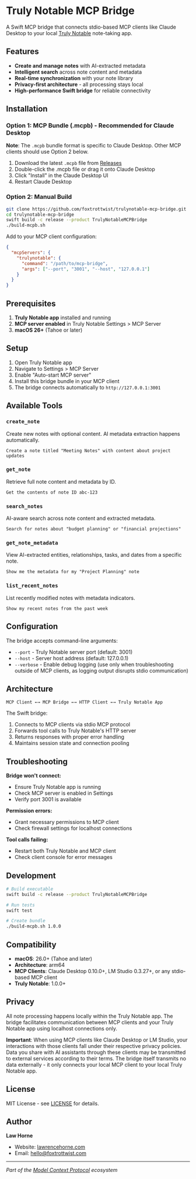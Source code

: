# Truly Notable MCP Bridge

A Swift MCP bridge that connects stdio-based MCP clients like Claude Desktop to your local [Truly Notable](https://trulynotable.app) note-taking app.

## Features

- **Create and manage notes** with AI-extracted metadata
- **Intelligent search** across note content and metadata  
- **Real-time synchronization** with your note library
- **Privacy-first architecture** - all processing stays local
- **High-performance Swift bridge** for reliable connectivity

## Installation

### Option 1: MCP Bundle (.mcpb) - Recommended for Claude Desktop

**Note**: The `.mcpb` bundle format is specific to Claude Desktop. Other MCP clients should use Option 2 below.

1. Download the latest `.mcpb` file from [Releases](https://github.com/foxtrottwist/trulynotable-mcp-bridge/releases)
2. Double-click the .mcpb file or drag it onto Claude Desktop
3. Click "Install" in the Claude Desktop UI
4. Restart Claude Desktop

### Option 2: Manual Build

```bash
git clone https://github.com/foxtrottwist/trulynotable-mcp-bridge.git
cd trulynotable-mcp-bridge
swift build -c release --product TrulyNotableMCPBridge
./build-mcpb.sh
```

Add to your MCP client configuration:

```json
{
  "mcpServers": {
    "trulynotable": {
      "command": "/path/to/mcp-bridge",
      "args": ["--port", "3001", "--host", "127.0.0.1"]
    }
  }
}
```

## Prerequisites

1. **Truly Notable app** installed and running
2. **MCP server enabled** in Truly Notable Settings > MCP Server
3. **macOS 26+** (Tahoe or later)

## Setup

1. Open Truly Notable app
2. Navigate to Settings > MCP Server
3. Enable "Auto-start MCP server" 
4. Install this bridge bundle in your MCP client
5. The bridge connects automatically to `http://127.0.0.1:3001`

## Available Tools

### `create_note`
Create new notes with optional content. AI metadata extraction happens automatically.

```
Create a note titled "Meeting Notes" with content about project updates
```

### `get_note` 
Retrieve full note content and metadata by ID.

```
Get the contents of note ID abc-123
```

### `search_notes`
AI-aware search across note content and extracted metadata.

```
Search for notes about "budget planning" or "financial projections"
```

### `get_note_metadata`
View AI-extracted entities, relationships, tasks, and dates from a specific note.

```
Show me the metadata for my "Project Planning" note
```

### `list_recent_notes`
List recently modified notes with metadata indicators.

```
Show my recent notes from the past week
```

## Configuration

The bridge accepts command-line arguments:

- `--port` - Truly Notable server port (default: 3001)
- `--host` - Server host address (default: 127.0.0.1) 
- `--verbose` - Enable debug logging (use only when troubleshooting outside of MCP clients, as logging output disrupts stdio communication)

## Architecture

```
MCP Client ←→ MCP Bridge ←→ HTTP Client ←→ Truly Notable App
```

The Swift bridge:
1. Connects to MCP clients via stdio MCP protocol
2. Forwards tool calls to Truly Notable's HTTP server
3. Returns responses with proper error handling
4. Maintains session state and connection pooling

## Troubleshooting

**Bridge won't connect:**
- Ensure Truly Notable app is running
- Check MCP server is enabled in Settings
- Verify port 3001 is available

**Permission errors:**
- Grant necessary permissions to MCP client
- Check firewall settings for localhost connections

**Tool calls failing:**
- Restart both Truly Notable and MCP client
- Check client console for error messages

## Development

```bash
# Build executable
swift build -c release --product TrulyNotableMCPBridge

# Run tests
swift test

# Create bundle
./build-mcpb.sh 1.0.0
```

## Compatibility

- **macOS**: 26.0+ (Tahoe and later)
- **Architecture**: arm64
- **MCP Clients**: Claude Desktop 0.10.0+, LM Studio 0.3.27+, or any stdio-based MCP client
- **Truly Notable**: 1.0.0+

## Privacy

All note processing happens locally within the Truly Notable app. The bridge facilitates communication between MCP clients and your Truly Notable app using localhost connections only.

**Important**: When using MCP clients like Claude Desktop or LM Studio, your interactions with those clients fall under their respective privacy policies. Data you share with AI assistants through these clients may be transmitted to external services according to their terms. The bridge itself transmits no data externally - it only connects your local MCP client to your local Truly Notable app.

## License

MIT License - see [LICENSE](LICENSE) for details.

## Author

**Law Horne**
- Website: [lawrencehorne.com](https://lawrencehorne.com)
- Email: [hello@foxtrottwist.com](mailto:hello@foxtrottwist.com)

---

*Part of the [Model Context Protocol](https://modelcontextprotocol.io) ecosystem*
